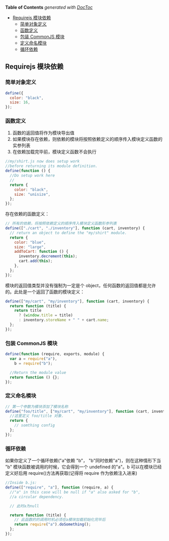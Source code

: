 <!-- START doctoc generated TOC please keep comment here to allow auto update -->
<!-- DON'T EDIT THIS SECTION, INSTEAD RE-RUN doctoc TO UPDATE -->
**Table of Contents**  *generated with [DocToc](https://github.com/thlorenz/doctoc)*

- [Requirejs 模块依赖](#requirejs-%E6%A8%A1%E5%9D%97%E4%BE%9D%E8%B5%96)
  - [简单对象定义](#%E7%AE%80%E5%8D%95%E5%AF%B9%E8%B1%A1%E5%AE%9A%E4%B9%89)
  - [函数定义](#%E5%87%BD%E6%95%B0%E5%AE%9A%E4%B9%89)
  - [包装 CommonJS 模块](#%E5%8C%85%E8%A3%85-commonjs-%E6%A8%A1%E5%9D%97)
  - [定义命名模块](#%E5%AE%9A%E4%B9%89%E5%91%BD%E5%90%8D%E6%A8%A1%E5%9D%97)
  - [循环依赖](#%E5%BE%AA%E7%8E%AF%E4%BE%9D%E8%B5%96)

<!-- END doctoc generated TOC please keep comment here to allow auto update -->

## Requirejs 模块依赖

### 简单对象定义

```js
define({
  color: "black",
  size: 16,
});
```

### 函数定义

1. 函数的返回值将作为模块导出值
2. 如果模块存在依赖，则依赖的模块将按照依赖定义的顺序传入模块定义函数的实参列表
3. 在依赖加载完毕前，模块定义函数不会执行

```js
//my/shirt.js now does setup work
//before returning its module definition.
define(function () {
  //Do setup work here
  //
  return {
    color: "black",
    size: "unisize",
  };
});
```

存在依赖的函数定义：

```js
// 所有的依赖，将按照依赖定义的顺序传入模块定义函数形参列表
define(["./cart", "./inventory"], function (cart, inventory) {
  // return an object to define the "my/shirt" module.
  return {
    color: "blue",
    size: "large",
    addToCart: function () {
      inventory.decrement(this);
      cart.add(this);
    },
  };
});
```

模块的返回值类型并没有强制为一定是个 object，任何函数的返回值都是允许的。此处是一个返回了函数的模块定义：

```js
define(["my/cart", "my/inventory"], function (cart, inventory) {
  return function (title) {
    return title
      ? (window.title = title)
      : inventory.storeName + " " + cart.name;
  };
});
```

### 包装 CommonJS 模块

```js
define(function (require, exports, module) {
  var a = require("a"),
    b = require("b");

  //Return the module value
  return function () {};
});
```

### 定义命名模块

```js
// 第一个参数为模块添加了模块名称
define("foo/title", ["my/cart", "my/inventory"], function (cart, inventory) {
  //这里定义 foo/title 对象.
  return {
    // somthing config
  };
});
```

### 循环依赖

如果你定义了一个循环依赖("a"依赖 "b"， "b"同时依赖"a")，则在这种情形下当 "b" 模块函数被调用的时候，它会得到一个 undefined 的"a"。b 可以在模块已经定义好后用 require()方法再获取(记得将 require 作为依赖注入进来)

```js
//Inside b.js:
define(["require", "a"], function (require, a) {
  //"a" in this case will be null if "a" also asked for "b",
  //a circular dependency.

  // 此时a为null

  return function (title) {
    // 此函数的的调用时机必须在a模块加载初始化完毕后
    return require("a").doSomething();
  };
});
```
